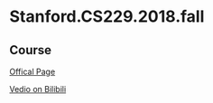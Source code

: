 # Stanford.CS229.2018.fall

## Course

[Offical Page](http://cs229.stanford.edu/syllabus-autumn2018.html)

[Vedio on Bilibili](https://www.bilibili.com/video/BV1JE411w7Ub)

